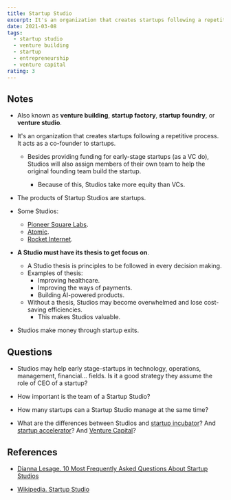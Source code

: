 ```yaml
---
title: Startup Studio
excerpt: It's an organization that creates startups following a repetitive process. It acts as a co-founder to startups.
date: 2021-03-08
tags:
  - startup studio
  - venture building
  - startup
  - entrepreneurship
  - venture capital
rating: 3
---
```


## Notes

- Also known as **venture building**, **startup factory**, **startup foundry**, or **venture studio**.

- It's an organization that creates startups following a repetitive process. It acts as a co-founder to startups.

  - Besides providing funding for early-stage startups (as a VC do), Studios will also assign members of their own team to help the original founding team build the startup.

    - Because of this, Studios take more equity than VCs.

- The products of Startup Studios are startups.

- Some Studios:

  - [Pioneer Square Labs](https://www.psl.com/).
  - [Atomic](https://atomic.vc/).
  - [Rocket Internet](https://www.rocket-internet.com/).

- **A Studio must have its thesis to get focus on**.

  - A Studio thesis is principles to be followed in every decision making.
  - Examples of thesis:
    - Improving healthcare.
    - Improving the ways of payments.
    - Building AI-powered products.
  - Without a thesis, Studios may become overwhelmed and lose cost-saving efficiencies.
    - This makes Studios valuable.

- Studios make money through startup exits.

## Questions

- Studios may help early stage-startups in technology, operations, management, financial... fields. Is it a good strategy they assume the role of CEO of a startup?

- How important is the team of a Startup Studio?

- How many startups can a Startup Studio manage at the same time?

- What are the differences between Studios and [startup incubator](/zettelkasten/startup-incubator)? And [startup accelerator](/zettelkasten/startup-accelerator)? And [Venture Capital](/zettelkasten/venture-capital)?

## References

- [Dianna Lesage. 10 Most Frequently Asked Questions About Startup Studios](https://roamy.medium.com/10-most-frequently-asked-questions-about-startup-studios-b41b8ad0a597)

- [Wikipedia. Startup Studio](https://en.wikipedia.org/wiki/Startup_studio)
